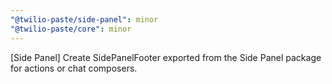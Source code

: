 ```yaml
---
"@twilio-paste/side-panel": minor
"@twilio-paste/core": minor
---
```


[Side Panel] Create SidePanelFooter exported from the Side Panel package for actions or chat composers.
